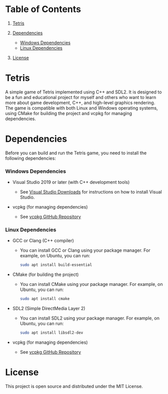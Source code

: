 # Table of Contents

1. [Tetris](#tetris)

2. [Dependencies](#dependencies)
	 - [Windows Dependencies](#windows-dependencies)
	 - [Linux Dependencies](#linux-dependencies)

3. [License](#license)

# Tetris

A simple game of Tetris implemented using C++ and SDL2. It is designed to be a fun and educational project for myself and others who want to learn
more about game development, C++, and high-level graphics rendering. The game is compatible with both Linux and Windows operating systems, using
CMake for building the project and vcpkg for managing dependencies.

# Dependencies

Before you can build and run the Tetris game, you need to install the following dependencies:

### Windows Dependencies

- Visual Studio 2019 or later (with C++ development tools)
	-	See [Visual Studio Downloads](https://visualstudio.microsoft.com/downloads/) for instructions on how to install Visual Studio. 

- vcpkg (for managing dependencies)
	- See [vcpkg GitHub Repository](https://github.com/microsoft/vcpkg)

### Linux Dependencies

- GCC or Clang (C++ compiler)
	- You can install GCC or Clang using your package manager. For example, on Ubuntu, you can run:
		```bash
		sudo apt install build-essential
		```

- CMake (for building the project)
	- You can install CMake using your package manager. For example, on Ubuntu, you can run:
		```bash
		sudo apt install cmake
		```

- SDL2 (Simple DirectMedia Layer 2)
	- You can install SDL2 using your package manager. For example, on Ubuntu, you can run:
		```bash
		sudo apt install libsdl2-dev
		```

- vcpkg (for managing dependencies)
	- See [vcpkg GitHub Repository](https://github.com/microsoft/vcpkg)

# License

This project is open source and distributed under the MIT License.
